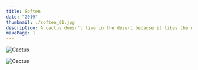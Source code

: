 ```yaml
---
title: Soften
date: "2019"
thumbnail: ./soften_01.jpg
description: A cactus doesn't live in the desert because it likes the desert; it lives there because the desert hasn't killed it yet.
makePage: 1
---
```


![Cactus](./soften_02.jpg)

![Cactus](./soften_03.jpg)

